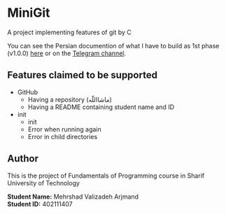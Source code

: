 # MiniGit
A project implementing features of git by C

You can see the Persian documention of what I have to build as 1st phase (v1.0.0) [here](https://github.com/Mehrshad3/MiniGit/blob/main/FOP-Phase1.pdf) or on the [Telegram channel](https://t.me/fop_ce_2023/187).

## Features claimed to be supported
- GitHub
    - Having a repository (ماشااللّه)
    - Having a README containing student name and ID
- init
    - init
    - Error when running again
    - Error in child directories

## Author
This is the project of Fundamentals of Programming course in Sharif University of Technology

**Student Name:** Mehrshad Valizadeh Arjmand  
**Student ID:** 402111407